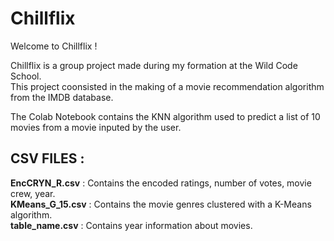 # Chillflix

Welcome to Chillflix !

Chillflix is a group project made during my formation at the Wild Code School.  
This project coonsisted in the making of a movie recommendation algorithm from the IMDB database.

The Colab Notebook contains the KNN algorithm used to predict a list of 10 movies from a movie inputed by the user.

CSV FILES :
------

**EncCRYN_R.csv** : Contains the encoded ratings, number of votes, movie crew, year.  
**KMeans_G_15.csv** : Contains the movie genres clustered with a K-Means algorithm.  
**table_name.csv** : Contains year information about movies.  
